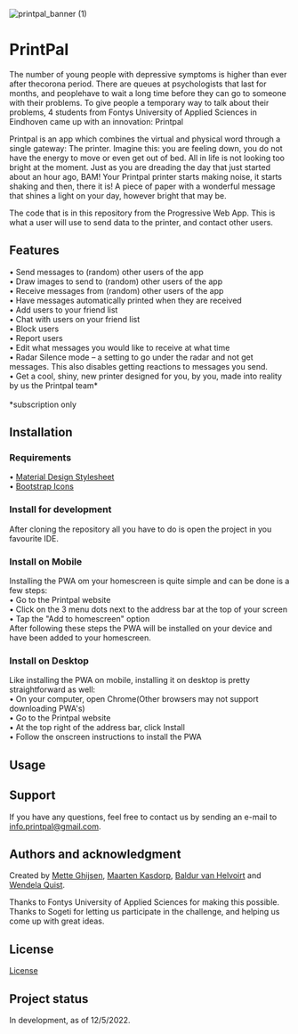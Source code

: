 ![printpal_banner (1)](https://user-images.githubusercontent.com/84067173/175282808-724c4b97-2f25-45ed-8182-88b278e14836.png)

# PrintPal
The number of young people with depressive symptoms is higher than ever after thecorona period. There are queues at psychologists that last for months, and peoplehave to wait a long time before they can go to someone with their problems. To give people a temporary way to talk about their problems, 4 students from Fontys University of Applied Sciences in Eindhoven came up with an innovation: Printpal

Printpal is an app which combines the virtual and physical word through a single gateway: The printer. Imagine this: you are feeling down, you do not have the energy to move or even get out of bed. All in life is not looking too bright at the moment. Just as you are dreading the day that just started about an hour ago, BAM! Your Printpal printer starts making noise, it starts shaking and then, there it is! A piece of paper with a wonderful message that shines a light on your day, however bright that may be.

The code that is in this repository from the Progressive Web App. This is what a user will use to send data to the printer, and contact other users.

## Features
•	Send messages to (random) other users of the app <br>
•	Draw images to send to (random) other users of the app <br>
•	Receive messages from (random) other users of the app <br>
•	Have messages automatically printed when they are received <br>
•	Add users to your friend list <br>
•	Chat with users on your friend list <br>
•	Block users <br>
•	Report users <br>
•	Edit what messages you would like to receive at what time <br>
•	Radar Silence mode – a setting to go under the radar and not get messages. This also disables getting reactions to messages you send. <br>
•	Get a cool, shiny, new printer designed for you, by you, made into reality by us the Printpal team* <br>
<br>
*subscription only
       
## Installation
### Requirements
• [Material Design Stylesheet](https://unpkg.com/material-components-web@v4.0.0/dist/material-components-web.min.css) <br>
• [Bootstrap Icons](https://cdn.jsdelivr.net/npm/bootstrap-icons@1.8.1/font/bootstrap-icons.css) <br>

### Install for development
After cloning the repository all you have to do is open the project in you favourite IDE.

### Install on Mobile
Installing the PWA om your homescreen is quite simple and can be done is a few steps: <br>
• Go to the Printpal website <br>
• Click on the 3 menu dots next to the address bar at the top of your screen <br>
• Tap the "Add to homescreen" option <br>
After following these steps the PWA will be installed on your device and have been added to your homescreen. <br>

### Install on Desktop
Like installing the PWA on mobile, installing it on desktop is pretty straightforward as well: <br>
• On your computer, open Chrome(Other browsers may not support downloading PWA's) <br>
• Go to the Printpal website <br>
• At the top right of the address bar, click Install <br>
• Follow the onscreen instructions to install the PWA <br>

## Usage


## Support
If you have any questions, feel free to contact us by sending an e-mail to info.printpal@gmail.com.

## Authors and acknowledgment
Created by [Mette Ghijsen](https://www.linkedin.com/in/mette-ghijsen-857594203/), [Maarten Kasdorp](https://www.linkedin.com/in/maarten-kasdorp-334020223/), [Baldur van Helvoirt](https://www.linkedin.com/in/baldur-van-helvoirt-55aa45a7/) and [Wendela Quist](https://www.linkedin.com/in/wendela-quist-91b7a020a/).

Thanks to Fontys University of Applied Sciences for making this possible. <br>
Thanks to Sogeti for letting us participate in the challenge, and helping us come up with great ideas.

## License
[License](https://git.fhict.nl/I441782/printpal/-/blob/main/LICENSE)

## Project status
In development, as of 12/5/2022.
